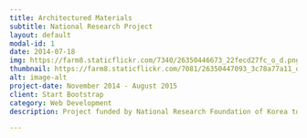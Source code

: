 ```yaml
---
title: Architectured Materials
subtitle: National Research Project
layout: default
modal-id: 1
date: 2014-07-18
img: https://farm8.staticflickr.com/7340/26350446673_22fecd27fc_o_d.png
thumbnail: https://farm8.staticflickr.com/7081/26350447093_3c78a77a11_o_d.png
alt: image-alt
project-date: November 2014 - August 2015
client: Start Bootstrap
category: Web Development
description: Project funded by National Research Foundation of Korea to develop mutliscale architectured materials for improved combinations of properties.

---
```


